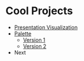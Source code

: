 # Cool Projects
- [Presentation Visualization](./presentation-visualization/index.js)
- [Palette](./palette/index.html)
    - [Version 1](./palette-v1/src/js/index.js)
    - [Version 2](./palette-v2/src/js/index.js)
- Next